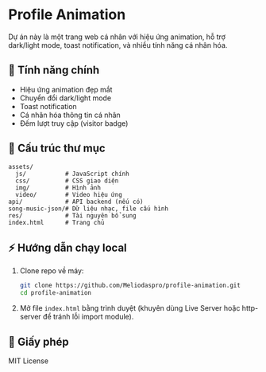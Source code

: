 # Profile Animation

Dự án này là một trang web cá nhân với hiệu ứng animation, hỗ trợ dark/light mode, toast notification, và nhiều tính năng cá nhân hóa.

## 🚀 Tính năng chính
- Hiệu ứng animation đẹp mắt
- Chuyển đổi dark/light mode
- Toast notification
- Cá nhân hóa thông tin cá nhân
- Đếm lượt truy cập (visitor badge)

## 📁 Cấu trúc thư mục
```
assets/
  js/           # JavaScript chính
  css/          # CSS giao diện
  img/          # Hình ảnh
  video/        # Video hiệu ứng
api/            # API backend (nếu có)
song-music-json/# Dữ liệu nhạc, file cấu hình
res/            # Tài nguyên bổ sung
index.html      # Trang chủ
```

## ⚡ Hướng dẫn chạy local
1. Clone repo về máy:
   ```sh
   git clone https://github.com/Meliodaspro/profile-animation.git
   cd profile-animation
   ```
2. Mở file `index.html` bằng trình duyệt (khuyên dùng Live Server hoặc http-server để tránh lỗi import module).


## 📜 Giấy phép
MIT License 